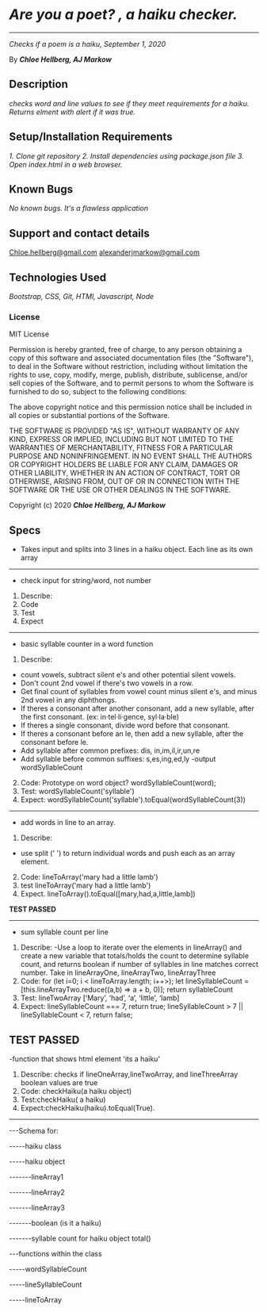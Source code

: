 # _Are you a poet? , a haiku checker._

---

_Checks if a poem is a haiku, September 1, 2020_

By **_Chloe Hellberg, AJ Markow_**

## Description

_checks word and line values to see if they meet requirements for a haiku. Returns elment with alert if it was true._

## Setup/Installation Requirements

_1. Clone git repository 2. Install dependencies using package.json file 3. Open index.html in a web browser._

## Known Bugs

_No known bugs. It's a flawless application_

## Support and contact details

Chloe.hellberg@gmail.com
alexanderjmarkow@gmail.com

## Technologies Used

_Bootstrap, CSS, Git, HTMl, Javascript, Node_

### License

MIT License

Permission is hereby granted, free of charge, to any person obtaining a copy
of this software and associated documentation files (the "Software"), to deal
in the Software without restriction, including without limitation the rights
to use, copy, modify, merge, publish, distribute, sublicense, and/or sell
copies of the Software, and to permit persons to whom the Software is
furnished to do so, subject to the following conditions:

The above copyright notice and this permission notice shall be included in all
copies or substantial portions of the Software.

THE SOFTWARE IS PROVIDED "AS IS", WITHOUT WARRANTY OF ANY KIND, EXPRESS OR
IMPLIED, INCLUDING BUT NOT LIMITED TO THE WARRANTIES OF MERCHANTABILITY,
FITNESS FOR A PARTICULAR PURPOSE AND NONINFRINGEMENT. IN NO EVENT SHALL THE
AUTHORS OR COPYRIGHT HOLDERS BE LIABLE FOR ANY CLAIM, DAMAGES OR OTHER
LIABILITY, WHETHER IN AN ACTION OF CONTRACT, TORT OR OTHERWISE, ARISING FROM,
OUT OF OR IN CONNECTION WITH THE SOFTWARE OR THE USE OR OTHER DEALINGS IN THE
SOFTWARE.

Copyright (c) 2020 **_Chloe Hellberg, AJ Markow_**

## Specs

- Takes input and splits into 3 lines in a haiku object. Each line as its own array

---

- check input for string/word, not number

1. Describe:
2. Code
3. Test
4. Expect

---

- basic syllable counter in a word function

1. Describe:

- count vowels, subtract silent e's and other potential silent vowels.
- Don't count 2nd vowel if there's two vowels in a row.
- Get final count of syllables from vowel count minus silent e's, and minus 2nd vowel in any diphthongs.
- If theres a consonant after another consonant, add a new syllable, after the first consonant. (ex: in·tel·li·gence, syl·la·ble)
- If theres a single consonant, divide word before that consonant.
- If theres a consonant before an le, then add a new syllable, after the consonant before le.
- Add syllable after common prefixes: dis, in,im,il,ir,un,re
- Add syllable before common suffixes: s,es,ing,ed,ly
  -output wordSyllableCount

2. Code: Prototype on word object? wordSyllableCount(word);
3. Test: wordSyllableCount('syllable')
4. Expect: wordSyllableCount('syllable').toEqual(wordSyllableCount(3))

---

- add words in line to an array.

1. Describe:

- use split (' ') to return individual words and push each as an array element.

2. Code: lineToArray('mary had a little lamb')
3. test lineToArray('mary had a little lamb')
4. Expect. lineToArray().toEqual([mary,had,a,little,lamb])

**TEST PASSED**

---

- sum syllable count per line

1. Describe:
   -Use a loop to iterate over the elements in lineArray() and create a new variable that totals/holds the count to determine syllable count, and returns boolean if number of syllables in line matches correct number. Take in lineArrayOne, lineArrayTwo, lineArrayThree
2. Code: for (let i=0; i < lineToArray.length; i++>); let lineSyllableCount = [this.lineArrayTwo.reduce((a,b) => a + b, 0)]; return syllableCount
3. Test: lineTwoArray [‘Mary’, ‘had’, ‘a’, ‘little’, ‘lamb]
4. Expect: lineSyllableCount === 7, return true; lineSyllableCount > 7 || lineSyllableCount < 7, return false;

## **TEST PASSED**

-function that shows html element 'its a haiku'

1. Describe: checks if lineOneArray,lineTwoArray, and lineThreeArray boolean values are true
2. Code: checkHaiku(a haiku object)
3. Test:checkHaiku( a haiku)
4. Expect:checkHaiku(haiku).toEqual(True).

---

---Schema for:

-----haiku class

-----haiku object

-------lineArray1

-------lineArray2

-------lineArray3

-------boolean (is it a haiku)

-------syllable count for haiku object total()

---functions within the class

-----wordSyllableCount

-----lineSyllableCount

-----lineToArray
